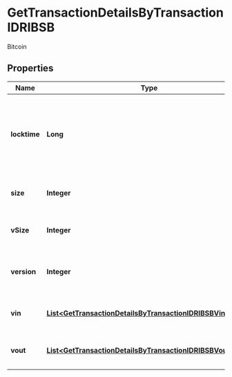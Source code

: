 

# GetTransactionDetailsByTransactionIDRIBSB

Bitcoin

## Properties

| Name | Type | Description | Notes |
|------------ | ------------- | ------------- | -------------|
|**locktime** | **Long** | Represents the time at which a particular transaction can be added to the blockchain. |  |
|**size** | **Integer** | Represents the total size of this transaction. |  |
|**vSize** | **Integer** | Represents the virtual size of this transaction. |  |
|**version** | **Integer** | Represents the transaction version number. |  |
|**vin** | [**List&lt;GetTransactionDetailsByTransactionIDRIBSBVinInner&gt;**](GetTransactionDetailsByTransactionIDRIBSBVinInner.md) | Represents the transaction inputs. |  |
|**vout** | [**List&lt;GetTransactionDetailsByTransactionIDRIBSBVoutInner&gt;**](GetTransactionDetailsByTransactionIDRIBSBVoutInner.md) | Represents the transaction outputs. |  |



